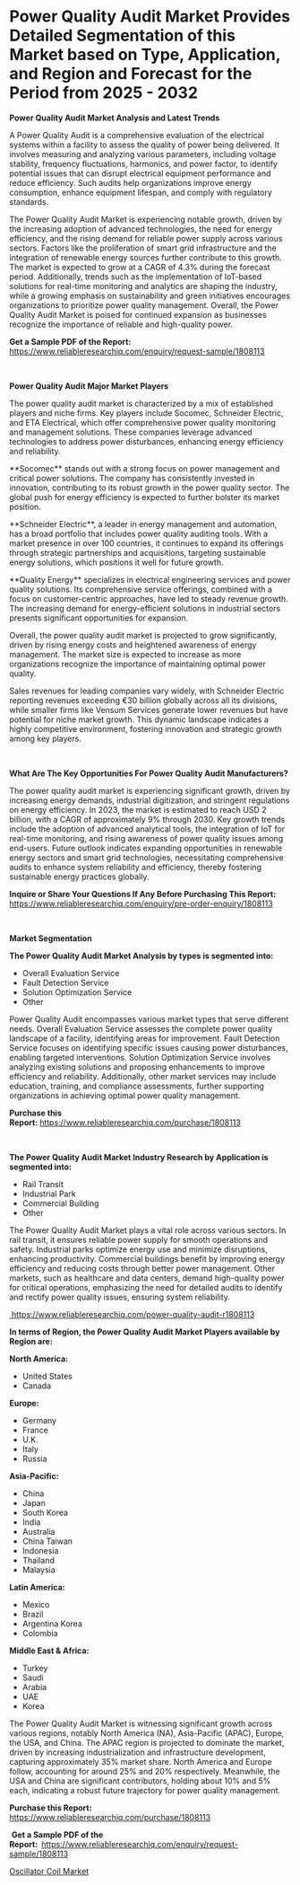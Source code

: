 <p><h1>Power Quality Audit Market Provides Detailed Segmentation of this Market based on Type, Application, and Region and Forecast for the Period from 2025 - 2032</h1></p><p><strong>Power Quality Audit Market Analysis and Latest Trends</strong></p>
<p><p>A Power Quality Audit is a comprehensive evaluation of the electrical systems within a facility to assess the quality of power being delivered. It involves measuring and analyzing various parameters, including voltage stability, frequency fluctuations, harmonics, and power factor, to identify potential issues that can disrupt electrical equipment performance and reduce efficiency. Such audits help organizations improve energy consumption, enhance equipment lifespan, and comply with regulatory standards.</p><p>The Power Quality Audit Market is experiencing notable growth, driven by the increasing adoption of advanced technologies, the need for energy efficiency, and the rising demand for reliable power supply across various sectors. Factors like the proliferation of smart grid infrastructure and the integration of renewable energy sources further contribute to this growth. The market is expected to grow at a CAGR of 4.3% during the forecast period. Additionally, trends such as the implementation of IoT-based solutions for real-time monitoring and analytics are shaping the industry, while a growing emphasis on sustainability and green initiatives encourages organizations to prioritize power quality management. Overall, the Power Quality Audit Market is poised for continued expansion as businesses recognize the importance of reliable and high-quality power.</p></p>
<p><strong>Get a Sample PDF of the Report:&nbsp;</strong> <a href="https://www.reliableresearchiq.com/enquiry/request-sample/1808113?utm_campaign=3066&utm_medium=2&utm_source=Github&utm_content=ia&utm_term=07042025&utm_id=power-quality-audit">https://www.reliableresearchiq.com/enquiry/request-sample/1808113</a></p>
<p>&nbsp;</p>
<p><strong>Power Quality Audit Major Market Players</strong></p>
<p><p>The power quality audit market is characterized by a mix of established players and niche firms. Key players include Socomec, Schneider Electric, and ETA Electrical, which offer comprehensive power quality monitoring and management solutions. These companies leverage advanced technologies to address power disturbances, enhancing energy efficiency and reliability.</p><p>**Socomec** stands out with a strong focus on power management and critical power solutions. The company has consistently invested in innovation, contributing to its robust growth in the power quality sector. The global push for energy efficiency is expected to further bolster its market position.</p><p>**Schneider Electric**, a leader in energy management and automation, has a broad portfolio that includes power quality auditing tools. With a market presence in over 100 countries, it continues to expand its offerings through strategic partnerships and acquisitions, targeting sustainable energy solutions, which positions it well for future growth.</p><p>**Quality Energy** specializes in electrical engineering services and power quality solutions. Its comprehensive service offerings, combined with a focus on customer-centric approaches, have led to steady revenue growth. The increasing demand for energy-efficient solutions in industrial sectors presents significant opportunities for expansion.</p><p>Overall, the power quality audit market is projected to grow significantly, driven by rising energy costs and heightened awareness of energy management. The market size is expected to increase as more organizations recognize the importance of maintaining optimal power quality.</p><p>Sales revenues for leading companies vary widely, with Schneider Electric reporting revenues exceeding €30 billion globally across all its divisions, while smaller firms like Vensum Services generate lower revenues but have potential for niche market growth. This dynamic landscape indicates a highly competitive environment, fostering innovation and strategic growth among key players.</p></p>
<p>&nbsp;</p>
<p><strong>What Are The Key Opportunities For Power Quality Audit Manufacturers?</strong></p>
<p><p>The power quality audit market is experiencing significant growth, driven by increasing energy demands, industrial digitization, and stringent regulations on energy efficiency. In 2023, the market is estimated to reach USD 2 billion, with a CAGR of approximately 9% through 2030. Key growth trends include the adoption of advanced analytical tools, the integration of IoT for real-time monitoring, and rising awareness of power quality issues among end-users. Future outlook indicates expanding opportunities in renewable energy sectors and smart grid technologies, necessitating comprehensive audits to enhance system reliability and efficiency, thereby fostering sustainable energy practices globally.</p></p>
<p><strong>Inquire or Share Your Questions If Any Before Purchasing This Report:</strong> <a href="https://www.reliableresearchiq.com/enquiry/pre-order-enquiry/1808113?utm_campaign=3066&utm_medium=2&utm_source=Github&utm_content=ia&utm_term=07042025&utm_id=power-quality-audit">https://www.reliableresearchiq.com/enquiry/pre-order-enquiry/1808113</a></p>
<p>&nbsp;</p>
<p><strong>Market Segmentation</strong></p>
<p><strong>The Power Quality Audit Market Analysis by types is segmented into:</strong></p>
<p><ul><li>Overall Evaluation Service</li><li>Fault Detection Service</li><li>Solution Optimization Service</li><li>Other</li></ul></p>
<p><p>Power Quality Audit encompasses various market types that serve different needs. Overall Evaluation Service assesses the complete power quality landscape of a facility, identifying areas for improvement. Fault Detection Service focuses on identifying specific issues causing power disturbances, enabling targeted interventions. Solution Optimization Service involves analyzing existing solutions and proposing enhancements to improve efficiency and reliability. Additionally, other market services may include education, training, and compliance assessments, further supporting organizations in achieving optimal power quality management.</p></p>
<p><strong>Purchase this Report:&nbsp;</strong><a href="https://www.reliableresearchiq.com/purchase/1808113?utm_campaign=3066&utm_medium=2&utm_source=Github&utm_content=ia&utm_term=07042025&utm_id=power-quality-audit">https://www.reliableresearchiq.com/purchase/1808113</a></p>
<p>&nbsp;</p>
<p><strong>The Power Quality Audit Market Industry Research by Application is segmented into:</strong></p>
<p><ul><li>Rail Transit</li><li>Industrial Park</li><li>Commercial Building</li><li>Other</li></ul></p>
<p><p>The Power Quality Audit Market plays a vital role across various sectors. In rail transit, it ensures reliable power supply for smooth operations and safety. Industrial parks optimize energy use and minimize disruptions, enhancing productivity. Commercial buildings benefit by improving energy efficiency and reducing costs through better power management. Other markets, such as healthcare and data centers, demand high-quality power for critical operations, emphasizing the need for detailed audits to identify and rectify power quality issues, ensuring system reliability.</p></p>
<p><a href="https://www.reliableresearchiq.com/power-quality-audit-r1808113?utm_campaign=3066&utm_medium=2&utm_source=Github&utm_content=ia&utm_term=07042025&utm_id=power-quality-audit">&nbsp;https://www.reliableresearchiq.com/power-quality-audit-r1808113</a></p>
<p><strong>In terms of Region, the Power Quality Audit Market Players available by Region are:</strong></p>
<p>
    <p> <strong> North America: </strong>
        <ul>
            <li>United States</li>
            <li>Canada</li>
        </ul>
        </p> 
    <p> <strong> Europe: </strong>
        <ul>
            <li>Germany</li>
            <li>France</li>
            <li>U.K.</li>
            <li>Italy</li>
            <li>Russia</li>
        </ul>
        </p> 
    <p> <strong> Asia-Pacific: </strong>
        <ul>
            <li>China</li>
            <li>Japan</li>
            <li>South Korea</li>
            <li>India</li>
            <li>Australia</li>
            <li>China Taiwan</li>
            <li>Indonesia</li>
            <li>Thailand</li>
            <li>Malaysia</li>
        </ul>
        </p> 
    <p> <strong> Latin America: </strong>
        <ul>
            <li>Mexico</li>
            <li>Brazil</li>
            <li>Argentina Korea</li>
            <li>Colombia</li>
        </ul>
        </p> 
    <p> <strong> Middle East & Africa: </strong>
        <ul>
            <li>Turkey</li>
            <li>Saudi</li>
            <li>Arabia</li>
            <li>UAE</li>
            <li>Korea</li>
        </ul>
    </p>
    </p>
<p><p>The Power Quality Audit Market is witnessing significant growth across various regions, notably North America (NA), Asia-Pacific (APAC), Europe, the USA, and China. The APAC region is projected to dominate the market, driven by increasing industrialization and infrastructure development, capturing approximately 35% market share. North America and Europe follow, accounting for around 25% and 20% respectively. Meanwhile, the USA and China are significant contributors, holding about 10% and 5% each, indicating a robust future trajectory for power quality management.</p></p>
<p><strong>Purchase this Report: </strong><a href="https://www.reliableresearchiq.com/purchase/1808113?utm_campaign=3066&utm_medium=2&utm_source=Github&utm_content=ia&utm_term=07042025&utm_id=power-quality-audit">https://www.reliableresearchiq.com/purchase/1808113</a></p>
<p>&nbsp;<strong>Get a Sample PDF of the Report:&nbsp;&nbsp;</strong><a href="https://www.reliableresearchiq.com/enquiry/request-sample/1808113?utm_campaign=3066&utm_medium=2&utm_source=Github&utm_content=ia&utm_term=07042025&utm_id=power-quality-audit">https://www.reliableresearchiq.com/enquiry/request-sample/1808113</a></p>
<p><strong></strong></p>
<p><p><a href="https://github.com/awalinfucci/Market-Research-Report-List-1/blob/main/oscillator-coil-market.md?utm_campaign=3066&utm_medium=2&utm_source=Github&utm_content=ia&utm_term=07042025&utm_id=power-quality-audit">Oscillator Coil Market</a></p></p>